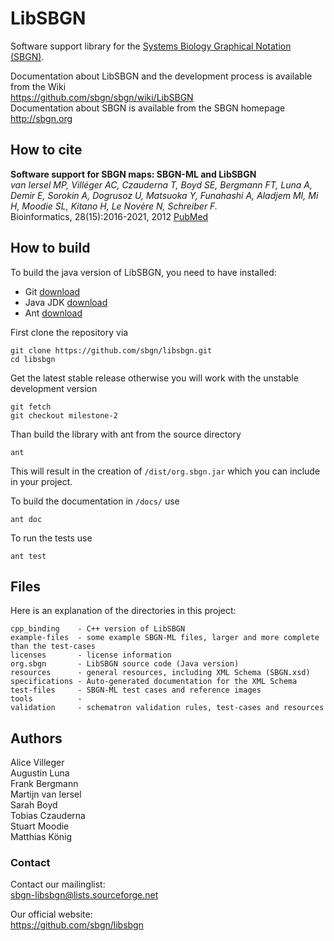 # LibSBGN

Software support library for the [Systems Biology Graphical Notation (SBGN)](http://www.sbgn.org).

Documentation about LibSBGN and the development process is available from the Wiki  
https://github.com/sbgn/sbgn/wiki/LibSBGN  
Documentation about SBGN is available from the SBGN homepage    
http://sbgn.org

## How to cite
**Software support for SBGN maps: SBGN-ML and LibSBGN**  
*van Iersel MP, Villéger AC, Czauderna T, Boyd SE, Bergmann FT, Luna A, Demir E, Sorokin A, Dogrusoz U, Matsuoka Y, Funahashi A, Aladjem MI, Mi H, Moodie SL, Kitano H, Le Novère N, Schreiber F.*  
Bioinformatics, 28(15):2016-2021, 2012 [PubMed](https://www.ncbi.nlm.nih.gov/pubmed/22581176)

## How to build

To build the java version of LibSBGN, you need to have installed:

* Git [download](https://git-scm.com/downloads)
* Java JDK [download](http://www.oracle.com/technetwork/java/javase/downloads/index-jsp-138363.html)
* Ant [download](https://ant.apache.org/bindownload.cgi)

First clone the repository via
```
git clone https://github.com/sbgn/libsbgn.git
cd libsbgn
```

Get the latest stable release otherwise you will work with the unstable development version
```
git fetch
git checkout milestone-2
```

Than build the library with ant from the source directory
```
ant
```
This will result in the creation of `/dist/org.sbgn.jar` which you can include in your project.

To build the documentation in `/docs/` use
```
ant doc
```

To run the tests use 
```
ant test
``` 

## Files

Here is an explanation of the directories in this project:


    cpp_binding    - C++ version of LibSBGN  
    example-files  - some example SBGN-ML files, larger and more complete than the test-cases  
    licenses       - license information  
    org.sbgn       - LibSBGN source code (Java version)  
    resources      - general resources, including XML Schema (SBGN.xsd)  
    specifications - Auto-generated documentation for the XML Schema  
	test-files     - SBGN-ML test cases and reference images  
    tools		   - 
    validation     - schematron validation rules, test-cases and resources  
    

## Authors

Alice Villeger  
Augustin Luna  
Frank Bergmann  
Martijn van Iersel  
Sarah Boyd  
Tobias Czauderna  
Stuart Moodie  
Matthias König  

### Contact

Contact our mailinglist:  
sbgn-libsbgn@lists.sourceforge.net

Our official website:  
https://github.com/sbgn/libsbgn
